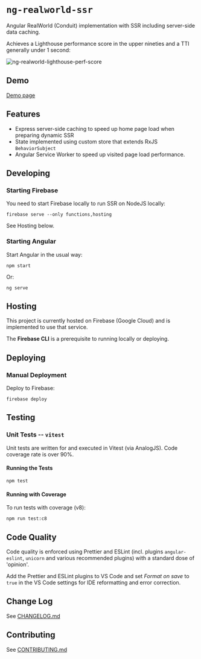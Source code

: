 # `ng-realworld-ssr`

Angular RealWorld (Conduit) implementation with SSR including server-side data caching.

Achieves a Lighthouse performance score in the upper nineties and a TTI generally under 1 second:

![ng-realworld-lighthouse-perf-score](https://github.com/iancharlesdouglas/ng-realworld-ssr/assets/3481593/fe576667-e9f2-4a0f-b70d-1445cac7110b)

## Demo

[Demo page](https://ng-realworld-ssr-project.web.app/)

## Features

- Express server-side caching to speed up home page load when preparing dynamic SSR
- State implemented using custom store that extends RxJS `BehaviorSubject`
- Angular Service Worker to speed up visited page load performance.

## Developing

### Starting Firebase

You need to start Firebase locally to run SSR on NodeJS locally:

```
firebase serve --only functions,hosting
```

See Hosting below.

### Starting Angular

Start Angular in the usual way:

```
npm start
```

Or:

```
ng serve
```

## Hosting

This project is currently hosted on Firebase (Google Cloud) and is implemented to use that service.

The **Firebase CLI** is a prerequisite to running locally or deploying.

## Deploying

### Manual Deployment

Deploy to Firebase:

```
firebase deploy
```

## Testing

### Unit Tests -- `vitest`

Unit tests are written for and executed in Vitest (via AnalogJS). Code coverage rate is over 90%.

#### Running the Tests

```
npm test
```

#### Running with Coverage

To run tests with coverage (v8):

```
npm run test:c8
```

## Code Quality

Code quality is enforced using Prettier and ESLint (incl. plugins `angular-eslint`, `unicorn` and various recommended plugins) with a standard dose of 'opinion'.

Add the Prettier and ESLint plugins to VS Code and set _Format on save_ to `true` in the VS Code settings for IDE reformatting and error correction.

## Change Log

See [CHANGELOG.md](CHANGELOG.md)

## Contributing

See [CONTRIBUTING.md](CONTRIBUTING.md)
